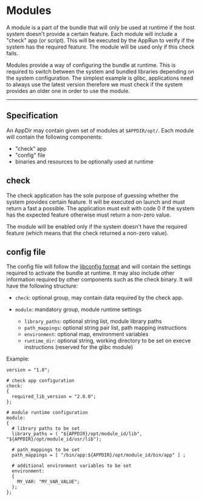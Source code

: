 Modules
=======

A module is a part of the bundle that will only be used at runtime if the host system doesn't provide a certain feature.
Each module will include a "check" app (or script). This will be executed by the AppRun to verify if the system has the 
required feature. The module will be used only if this check fails.

Modules provide a way of configuring the bundle at runtime. This is required to switch between the system and bundled 
libraries depending on the system configuration. The simplest example is glibc, applications need to always use the
latest version therefore we must check if the system provides an older one in order to use the module.

-------------
Specification
-------------

An AppDir may contain given set of modules at `$APPDIR/opt/`. Each module will contain the following components:

- "check" app
- "config" file
- binaries and resources to be optionally used at runtime

check
-----
The check application has the sole purpose of guessing whether the system provides certain feature. It will be executed
on launch and must return a fast a possible. The application must exit with code 0 if the system has the expected
feature otherwise must return a non-zero value.

The module will be enabled only if the system doesn't have the required feature (which means that the check returned a 
non-zero value).

config file
-----------

The config file will follow the [libconfig format](https://hyperrealm.github.io/libconfig/libconfig_manual.html) and
will contain the settings required to activate the bundle at runtime. It may also include other information required by
other components such as the check binary. It will have the following structure:

- `check`: optional group, may contain data required by the check app.
- `module`: mandatory group, module runtime settings
  
  - `library_paths`: optional string list, module library paths
  - `path_mappings`: optional string pair list, path mapping instructions
  - `environment`: optional map, environment variables
  - `runtime_dir`: optional string, working directory to be set on execve instructions (reserved for the glibc module)

Example:

```shell
version = "1.0";

# check app configuration
check:
{
  required_lib_version = "2.0.0";
};

# module runtime configuration
module:
{
  # library paths to be set
  library_paths = ( "${APPDIR}/opt/module_id/lib", "${APPDIR}/opt/module_id/usr/lib");
  
  # path_mappings to be set
  path_mappings = [ "/bin/app:${APPDIR}/opt/module_id/bin/app" ] ;

  # additional environment variables to be set 
  environment:
  {
    MY_VAR: "MY_VAR_VALUE";
  };
};
```
